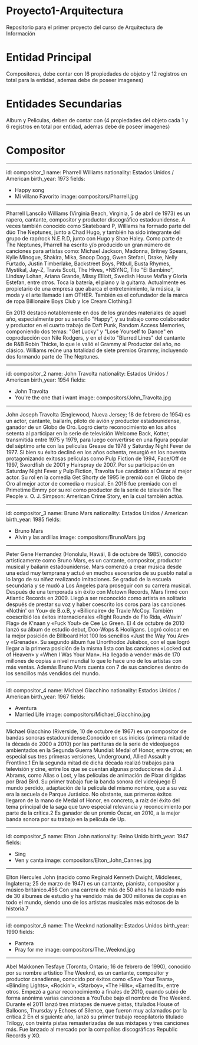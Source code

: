 # Proyecto1-Arquitectura
Repositorio para el primer proyecto del curso de Arquitectura de Información

# Entidad Principal
Compositores, debe contar con (6 propiedades de objeto y 12 registros en total para la entidad, ademas debe de poseer imagenes)

# Entidades Secundarias
Album y Peliculas, deben de contar con (4 propiedades del objeto cada 1 y 6 registros en total por entidad, ademas debe de poseer imagenes)

# Compositor

---
id: compositor_1
name: Pharrell Williams
nationality: Estados Unidos / American
birth_year: 1973
fields:
  - Happy song
  - Mi villano Favorito
image: compositors/Pharrell.jpg
---

Pharrell Lanscilo Williams (Virginia Beach, Virginia, 5 de abril de 1973) es un rapero, 
cantante, compositor y productor discográfico estadounidense. A veces también conocido 
como Skateboard P, Williams ha formado parte del dúo The Neptunes, junto a Chad Hugo, 
y también ha sido integrante del grupo de rap/rock N.E.R.D, junto con Hugo y Shae Haley. 
Como parte de The Neptunes, Pharrell ha escrito y/o producido un gran número de canciones 
para artistas como: Michael Jackson, Madonna, Britney Spears, Kylie Minogue, Shakira, Mika, 
Snoop Dogg, Gwen Stefani, Drake, Nelly Furtado, Justin Timberlake, Backstreet Boys, Pitbull, 
Busta Rhymes, Mystikal, Jay-Z, Travis Scott, The Hives, *NSYNC, Tito "El Bambino", Lindsay 
Lohan, Ariana Grande, Missy Elliott, Swedish House Mafia y Gloria Estefan, entre otros. 
Toca la batería, el piano y la guitarra. Actualmente es propietario de una empresa que 
abarca el entretenimiento, la música, la moda y el arte llamado i am OTHER. También es el 
cofundador de la marca de ropa Billionaire Boys Club y Ice Cream Clothing.1​

En 2013 destacó notablemente en dos de los grandes materiales de aquel año, especialmente 
por su sencillo "Happy", y su trabajo como colaborador y productor en el cuarto trabajo de 
Daft Punk, Random Access Memories, componiendo dos temas: "Get Lucky" y "Lose Yourself to 
Dance" en coproducción con Nile Rodgers, y en el éxito "Blurred Lines" del cantante de R&B 
Robin Thicke, lo que le valió el Grammy al Productor del año, no clásico. Williams reúne 
una totalidad de siete premios Grammy, incluyendo dos formando parte de The Neptunes. 

---
id: compositor_2
name: John Travolta
nationality: Estados Unidos / American
birth_year: 1954
fields:
  - John Travolta
  - You're the one that i want
image: compositors/John_Travolta.jpg
---

John Joseph Travolta (Englewood, Nueva Jersey; 18 de febrero de 1954) es un actor, cantante, 
bailarín, piloto de avión y productor estadounidense, ganador de un Globo de Oro.
Logró cierto reconocimiento en los años setenta al participar en la serie de televisión 
Welcome Back, Kotter, transmitida entre 1975 y 1979, para luego convertirse en una 
figura popular del séptimo arte con las películas Grease de 1978 y Saturday Night 
Fever de 1977. Si bien su éxito declinó en los años ochenta, resurgió en los noventa 
protagonizando exitosas películas como Pulp Fiction de 1994, Face/Off de 1997, Swordfish de 
2001 y Hairspray de 2007.
Por su participación en Saturday Night Fever y Pulp Fiction, Travolta fue candidato 
al Óscar al mejor actor. Su rol en la comedia Get Shorty de 1995 le premió con el Globo de Oro 
al mejor actor de comedia o musical. En 2016 fue premiado con el Primetime Emmy por su rol como 
productor de la serie de televisión The People v. O. J. Simpson: American Crime Story, en la 
cual también actúa. 

---
id: compositor_3
name: Bruno Mars
nationality: Estados Unidos / American
birth_year: 1985
fields:
  - Bruno Mars
  - Alvin y las ardillas
image: compositors/BrunoMars.jpg
---

Peter Gene Hernandez (Honolulu, Hawái, 8 de octubre de 1985), conocido artísticamente como Bruno 
Mars, es un cantante, compositor, productor musical y bailarín estadounidense.
Mars comenzó a crear música desde una edad muy temprana y actuó en muchos escenarios de su 
pueblo natal a lo largo de su niñez realizando imitaciones. Se graduó de la escuela secundaria 
y se mudó a Los Ángeles para proseguir con su carrera musical.
Después de una temporada sin éxito con Motown Records, Mars firmó con Atlantic Records en 2009. 
Llegó a ser reconocido como artista en solitario después de prestar su voz y haber coescrito los 
coros para las canciones «Nothin' on You» de B.o.B, y «Billionaire» de Travie McCoy. También 
coescribió los éxitos internacionales «Right Round» de Flo Rida, «Wavin' Flag» de K'naan y 
«Fuck You!» de Cee Lo Green. El 4 de octubre de 2010 lanzó su álbum de estudio debut, 
Doo-Wops & Hooligans. Logró colocar en la mejor posición de Billboard Hot 100 los sencillos 
«Just the Way You Are» y «Grenade». Su segundo álbum fue Unorthodox Jukebox, con el que logró 
llegar a la primera posición de la misma lista con las canciones «Locked out of Heaven» y 
«When I Was Your Man». Ha llegado a vender más de 170 millones de copias a nivel mundial lo 
que lo hace uno de los artistas con más ventas. Además Bruno Mars cuenta con 7 de sus canciones 
dentro de los sencillos más vendidos del mundo. 

---
id: compositor_4
name: Michael Giacchino
nationality: Estados Unidos / American
birth_year: 1967
fields:
  - Aventura
  - Married Life
image: compositors/Michael_Giacchino.jpg
---

Michael Giacchino (Riverside, 10 de octubre de 1967) es un compositor de bandas sonoras 
estadounidense.Conocido en sus inicios (primera mitad de la década de 2000 a 2010) por 
las partituras de la serie de videojuegos ambientados en la Segunda Guerra Mundial: Medal 
of Honor, entre otros; en especial sus tres primeras versiones, Underground, Allied Assault 
y Frontline.1​ En la segunda mitad de dicha década realizó trabajos para televisión y cine, 
entre los que se cuentan algunas producciones de J. J. Abrams, como Alias o Lost, y las películas 
de animación de Pixar dirigidas por Brad Bird. Su primer trabajo fue la banda sonora del 
videojuego El mundo perdido, adaptación de la película del mismo nombre, que a su vez era la 
secuela de Parque Jurásico. No obstante, sus primeros éxitos llegaron de la mano de Medal of 
Honor, en concreto, a raíz del éxito del tema principal de la saga que tuvo especial relevancia 
y reconocimiento por parte de la crítica.2​
Es ganador de un premio Óscar, en 2010, a la mejor banda sonora por su trabajo en la película de Up. 

---
id: compositor_5
name: Elton John
nationality: Reino Unido
birth_year: 1947
fields:
  - Sing
  - Ven y canta
image: compositors/Elton_John_Cannes.jpg
---

Elton Hercules John (nacido como Reginald Kenneth Dwight, Middlesex, 
Inglaterra; 25 de marzo de 1947) es un cantante, pianista, compositor y músico británico.4​5​6​
Con una carrera de más de 50 años ha lanzado más de 30 álbumes de estudio y ha vendido más de 
300 millones de copias en todo el mundo, siendo uno de los artistas musicales más exitosos de 
la historia.7

---
id: compositor_6
name: The Weeknd
nationality: Estados Unidos
birth_year: 1990
fields:
  - Pantera
  - Pray for me
image: compositors/The_Weeknd.jpg
---

Abel Makkonen Tesfaye (Toronto, Ontario; 16 de febrero de 1990), conocido por su nombre artístico 
The Weeknd, es un cantante, compositor y productor canadiense, conocido por éxitos como 
«Save Your Tears», «Blinding Lights», «Rockin'», «Starboy», «The Hills», «Earned It», 
entre otros.
Empezó a ganar reconocimiento a finales de 2010, cuando subió de forma anónima 
varias canciones a YouTube bajo el nombre de The Weeknd. Durante el 2011 lanzó 
tres mixtapes de nueve pistas, titulados House of Balloons, Thursday y Echoes of 
Silence, que fueron muy aclamados por la crítica.2​ En el siguiente año, lanzó su 
primer trabajo recopilatorio titulado Trilogy, con treinta pistas remasterizadas 
de sus mixtapes y tres canciones más. Fue lanzado al mercado por la compañías 
discográficas Republic Records y XO. 